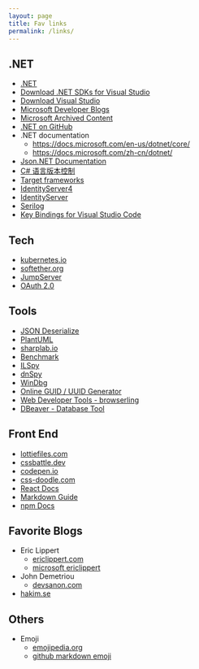```yaml
---
layout: page
title: Fav links
permalink: /links/
---
```

## .NET

- [.NET](https://dotnet.microsoft.com/)
- [Download .NET SDKs for Visual Studio](https://dotnet.microsoft.com/download/visual-studio-sdks)
- [Download Visual Studio](https://visualstudio.microsoft.com/zh-hans/downloads/)
- [Microsoft Developer Blogs](https://devblogs.microsoft.com/)
- [Microsoft Archived Content](https://docs.microsoft.com/zh-cn/archive/)
- [.NET on GitHub](https://github.com/dotnet)
- .NET documentation
  - <https://docs.microsoft.com/en-us/dotnet/core/>
  - <https://docs.microsoft.com/zh-cn/dotnet/>
- [Json.NET Documentation](https://www.newtonsoft.com/json/help/html/Introduction.htm)
- [C# 语言版本控制](https://docs.microsoft.com/zh-cn/dotnet/csharp/language-reference/configure-language-version)
- [Target frameworks](https://docs.microsoft.com/en-us/dotnet/standard/frameworks)
- [IdentityServer4](https://docs.identityserver.io/)
- [IdentityServer](https://duendesoftware.com/)
- [Serilog](https://serilog.net/)
- [Key Bindings for Visual Studio Code](https://code.visualstudio.com/docs/getstarted/keybindings#_keyboard-shortcuts-reference)

## Tech

- [kubernetes.io](https://kubernetes.io/)
- [softether.org](https://www.softether.org/)
- [JumpServer](https://www.jumpserver.org/)
- [OAuth 2.0](https://oauth.net/2/)

## Tools

- [JSON Deserialize](https://h5css.com/)
- [PlantUML](https://plantuml.com/zh/)
- [sharplab.io](https://sharplab.io/)
- [Benchmark](https://benchmarkdotnet.org/)
- [ILSpy](https://github.com/icsharpcode/ILSpy)
- [dnSpy](https://github.com/dnSpy/dnSpy)
- [WinDbg](https://docs.microsoft.com/zh-cn/windows-hardware/drivers/debugger/debugger-download-tools)
- [Online GUID / UUID Generator](https://guidgenerator.com/online-guid-generator.aspx)
- [Web Developer Tools - browserling](https://www.browserling.com/tools)
- [DBeaver - Database Tool](https://dbeaver.io/)

## Front End

- [lottiefiles.com](https://lottiefiles.com/)
- [cssbattle.dev](https://cssbattle.dev/)
- [codepen.io](https://codepen.io/)
- [css-doodle.com](https://css-doodle.com/)
- [React Docs](https://zh-hans.reactjs.org/docs/getting-started.html)
- [Markdown Guide](https://www.markdownguide.org/)
- [npm Docs](https://docs.npmjs.com/)

## Favorite Blogs
<!-- Most Valuable Pepoles -->
- Eric Lippert
  - [ericlippert.com](https://ericlippert.com/)
  - [microsoft ericlippert](https://docs.microsoft.com/zh-cn/archive/blogs/ericlippert/)
- John Demetriou
  - [devsanon.com](https://www.devsanon.com/whoami/)
- [hakim.se](https://hakim.se/)

## Others

- Emoji
  - [emojipedia.org](https://emojipedia.org/)
  - [github markdown emoji](https://gist.github.com/rxaviers/7360908)
